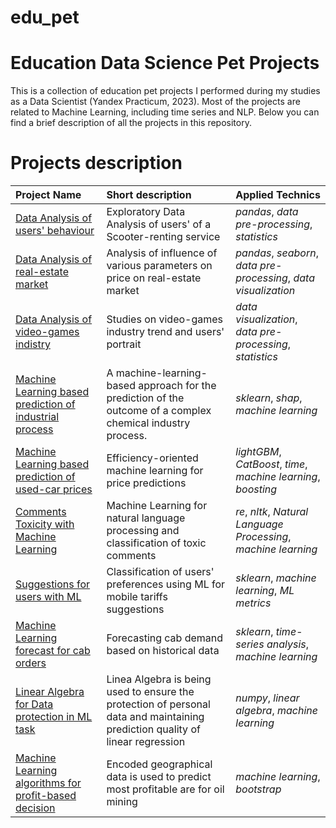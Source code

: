 # edu_pet
# Education Data Science Pet Projects

This is a collection of education pet projects I performed during my studies as a Data Scientist (Yandex Practicum, 2023). Most of the projects are related to Machine Learning, including time series and NLP. Below you can find a brief description of all the projects in this repository.

# Projects description

| Project Name | Short description | Applied Technics | 
| :---------------------- | :---------------------- | :---------------------- |
| [Data Analysis of users' behaviour](https://github.com/IMosia/edu_pet/tree/main/Data%20Analysis%20of%20users'%20behaviour) | Exploratory Data Analysis of users' of a Scooter-renting service | *pandas*, *data pre-processing*, *statistics* |
| [Data Analysis of real-estate market](https://github.com/IMosia/edu_pet/tree/main/Data%20Analysis%20project%20dedicated%20to%20real-estate%20market%20analysis) | Analysis of influence of various parameters on price on real-estate market | *pandas*, *seaborn*, *data pre-processing*, *data visualization* |
| [Data Analysis of video-games indistry](https://github.com/IMosia/edu_pet/tree/main/Data%20Analysis%20project%20for%20video%20games%20industry) | Studies on video-games industry trend and users' portrait | *data visualization*, *data pre-processing*, *statistics* |
| [Machine Learning based prediction of industrial process](https://github.com/IMosia/edu_pet/tree/main/Machine%20Learning%20based%20prediction%20of%20industrial%20process) | A machine-learning-based approach for the prediction of the outcome of a complex chemical industry process. | *sklearn*, *shap*, *machine learning* |
| [Machine Learning based prediction of used-car prices](https://github.com/IMosia/edu_pet/tree/main/Machine%20Learning%20based%20prediction%20of%20used-car%20prices) | Efficiency-oriented machine learning for price predictions | *lightGBM*, *CatBoost*, *time*, *machine learning*, *boosting* |
| [Comments Toxicity with Machine Learning](https://github.com/IMosia/edu_pet/tree/main/Machine%20Learning%20for%20checking%20commentaries%20for%20toxicity) | Machine Learning for natural language processing and classification of toxic comments | *re*, *nltk*, *Natural Language Processing*, *machine learning* |
| [Suggestions for users with ML](https://github.com/IMosia/edu_pet/tree/main/Machine%20Learning%20for%20mobile%20tariffs%20suggestions) | Classification of users' preferences using ML for mobile tariffs suggestions | *sklearn*, *machine learning*, *ML metrics* |
| [Machine Learning forecast for cab orders](https://github.com/IMosia/edu_pet/tree/main/Machine%20Learning-based%20forecast%20of%20cab%20orders) | Forecasting cab demand based on historical data | *sklearn*, *time-series analysis*, *machine learning* |
| [Linear Algebra for Data protection in ML task](https://github.com/IMosia/edu_pet/tree/main/Math%20for%20safe%20data%20usage%20in%20ML) | Linea Algebra is being used to ensure the protection of personal data and maintaining prediction quality of linear regression | *numpy*, *linear algebra*, *machine learning* |
| [Machine Learning algorithms for profit-based decision](https://github.com/IMosia/edu_pet/tree/main/Utilizing%20Machine%20Learning%20to%20make%20profit-based%20decisions) | Encoded geographical data is used to predict most profitable are for oil mining | *machine learning*, *bootstrap* |
